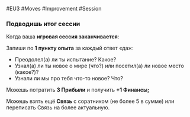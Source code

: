 #EU3 #Moves #Improvement #Session 

### Подводишь итог сессии 

Когда ваша **игровая сессия заканчивается**:

Запиши по **1 пункту опыта** за каждый ответ «да»: 
- Преодолел(а) ли ты испытание? Какое? 
- Узнал(а) ли ты новое о мире (что?) или посетил(а) ли новое место (какое?)? 
- Узнали ли мы про тебя что-то новое? Что? 

 Можешь потратить **3 Прибыли** и получить **+1 Финансы;** 

 Можешь взять ещё **Связь** с соратником (не более 5 в сумме) или переписать Связь на более актуальную.